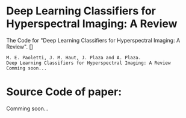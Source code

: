 # Deep Learning Classifiers for Hyperspectral Imaging: A Review
The Code for "Deep Learning Classifiers for Hyperspectral Imaging: A Review". []
```
M. E. Paoletti, J. M. Haut, J. Plaza and A. Plaza.
Deep Learning Classifiers for Hyperspectral Imaging: A Review
Comming soon...
```

# Source Code of paper:
Comming soon...
